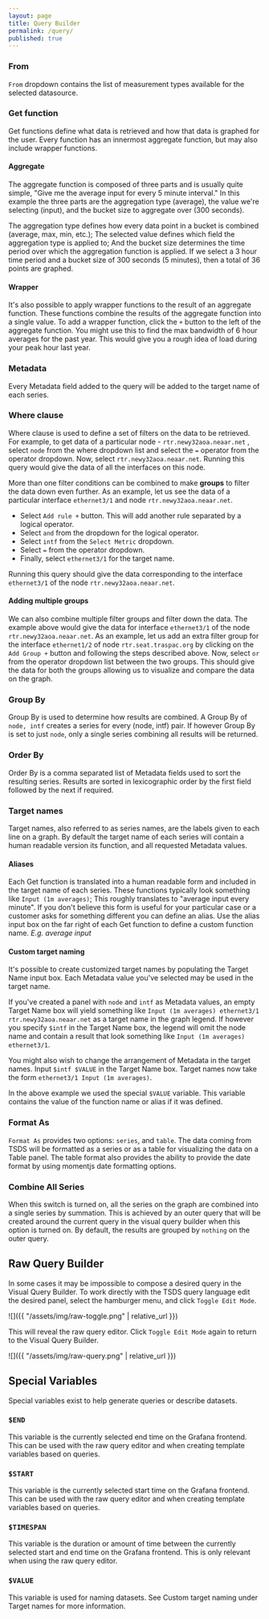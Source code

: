 ```yaml
---
layout: page
title: Query Builder
permalink: /query/
published: true
---
```


### From

`From` dropdown contains the list of measurement types available for the selected datasource.

### Get function

Get functions define what data is retrieved and how that data is
graphed for the user. Every function has an innermost aggregate
function, but may also include wrapper functions.

#### Aggregate

The aggregate function is composed of three parts and is usually quite
simple, "Give me the average input for every 5 minute interval." In
this example the three parts are the aggregation type (average), the
value we're selecting (input), and the bucket size to aggregate over
(300 seconds).

The aggregation type defines how every data point in a bucket is
combined (average, max, min, etc.); The selected value defines which
field the aggregation type is applied to; And the bucket size
determines the time period over which the aggregation function is
applied. If we select a 3 hour time period and a bucket size of 300
seconds (5 minutes), then a total of 36 points are graphed.

#### Wrapper

It's also possible to apply wrapper functions to the result of an
aggregate function. These functions combine the results of the
aggregate function into a single value. To add a wrapper function,
click the `+` button to the left of the aggregate function. You might
use this to find the max bandwidth of 6 hour averages for the past
year. This would give you a rough idea of load during your peak hour
last year.

### Metadata

Every Metadata field added to the query will be added to the target
name of each series.

### Where clause

Where clause is used to define a set of filters on the data to be
retrieved. For example, to get data of a particular node -
`rtr.newy32aoa.neaar.net` , select `node` from the where dropdown list
and select the `=` operator from the operator dropdown. Now, select
`rtr.newy32aoa.neaar.net`. Running this query would give the data of
all the interfaces on this node.

More than one filter conditions can be combined to make **groups** to
filter the data down even further. As an example, let us see the data
of a particular interface `ethernet3/1` and node
`rtr.newy32aoa.neaar.net`.

* Select `Add rule +` button. This will add another rule separated by a logical operator.
* Select `and` from the dropdown for the logical operator.
* Select `intf` from the `Select Metric` dropdown.
* Select `=` from the operator dropdown.
* Finally, select `ethernet3/1` for the target name.

Running this query should give the data corresponding to the interface
`ethernet3/1` of the node `rtr.newy32aoa.neaar.net`.

#### Adding multiple groups

We can also combine multiple filter groups and filter down the
data. The example above would give the data for interface
`ethernet3/1` of the node `rtr.newy32aoa.neaar.net`. As an example,
let us add an extra filter group for the interface `ethernet1/2` of
node `rtr.seat.traspac.org` by clicking on the `Add Group +` button
and following the steps described above. Now, select `or` from the
operator dropdown list between the two groups. This should give the
data for both the groups allowing us to visualize and compare the data
on the graph.

### Group By

Group By is used to determine how results are combined. A Group By of
`node, intf` creates a series for every (node, intf) pair. If however
Group By is set to just `node`, only a single series combining all
results will be returned.

### Order By

Order By is a comma separated list of Metadata fields used to sort the
resulting series. Results are sorted in lexicographic order by the
first field followed by the next if required.

### Target names

Target names, also referred to as series names, are the labels given
to each line on a graph. By default the target name of each series
will contain a human readable version its function, and all requested
Metadata values.

#### Aliases

Each Get function is translated into a human readable form and
included in the target name of each series. These functions typically
look something like `Input (1m averages)`; This roughly translates to
"average input every minute". If you don't believe this form is useful
for your particular case or a customer asks for something different
you can define an alias. Use the alias input box on the far right of
each Get function to define a custom function name. *E.g. average
input*

#### Custom target naming

It's possible to create customized target names by populating the
Target Name input box. Each Metadata value you've selected may be used
in the target name.

If you've created a panel with `node` and `intf` as Metadata values,
an empty Target Name box will yield something like `Input (1m
averages) ethernet3/1 rtr.newy32aoa.neaar.net` as a target name in the
graph legend. If however you specify `$intf` in the Target Name box,
the legend will omit the node name and contain a result that look
something like `Input (1m averages) ethernet3/1`.

You might also wish to change the arrangement of Metadata in the
target names. Input `$intf $VALUE` in the Target Name box. Target
names now take the form `ethernet3/1 Input (1m averages)`.

In the above example we used the special `$VALUE` variable. This
variable contains the value of the function name or alias if it was
defined.

### Format As

`Format As` provides two options: `series`, and `table`. The data coming from TSDS will be formatted as a series or as a table for visualizing the data on a Table panel. The table format also provides the ability to provide the date format by using momentjs date formatting options.

### Combine All Series

When this switch is turned on, all the series on the graph are combined into a single series by summation. This is achieved by an outer query that will be created around the current query in the visual query builder when this option is turned on. By default, the results are grouped by `nothing` on the outer query.

## Raw Query Builder

In some cases it may be impossible to compose a desired query in the
Visual Query Builder. To work directly with the TSDS query language
edit the desired panel, select the hamburger menu, and click `Toggle
Edit Mode`.

![]({{ "/assets/img/raw-toggle.png" | relative_url }})

This will reveal the raw query editor. Click `Toggle Edit Mode` again
to return to the Visual Query Builder.

![]({{ "/assets/img/raw-query.png" | relative_url }})

## Special Variables

Special variables exist to help generate queries or describe datasets.

### `$END`

This variable is the currently selected end time on the Grafana
frontend. This can be used with the raw query editor and when creating
template variables based on queries.

### `$START`

This variable is the currently selected start time on the Grafana
frontend. This can be used with the raw query editor and when creating
template variables based on queries.

### `$TIMESPAN`

This variable is the duration or amount of time between the currently
selected start and end time on the Grafana frontend. This is only
relevant when using the raw query editor.

### `$VALUE`

This variable is used for naming datasets. See Custom target naming
under Target names for more information.
